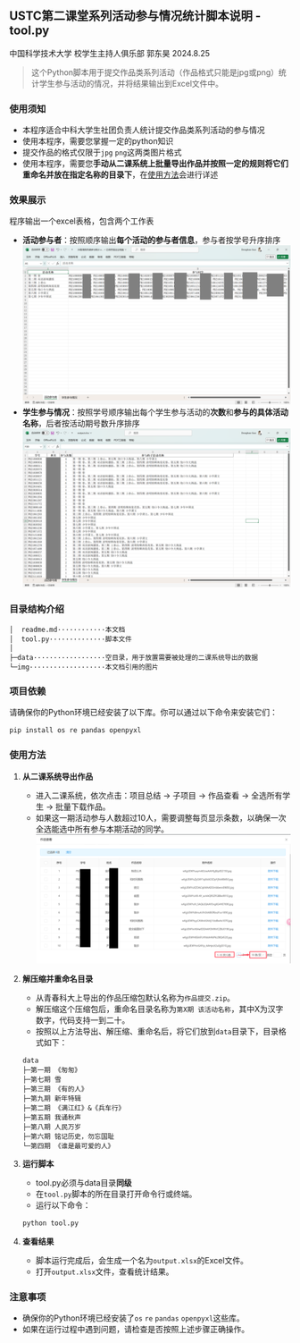 ## USTC第二课堂系列活动参与情况统计脚本说明 - tool.py
中国科学技术大学
校学生主持人俱乐部
郭东昊
2024.8.25
> 这个Python脚本用于提交作品类系列活动（作品格式只能是jpg或png）统计学生参与活动的情况，并将结果输出到Excel文件中。

### 使用须知
- 本程序适合中科大学生社团负责人统计提交作品类系列活动的参与情况
- 使用本程序，需要您掌握一定的python知识
- 提交作品的格式仅限于`jpg` `png`这两类图片格式
- 使用本程序，需要您**手动从二课系统上批量导出作品并按照一定的规则将它们重命名并放在指定名称的目录下**，在[使用方法](#使用方法)会进行详述

### 效果展示
程序输出一个excel表格，包含两个工作表
- **活动参与者**：按照顺序输出**每个活动的参与者信息**，参与者按学号升序排序
![alt text](img/image-1.png)
- **学生参与情况**：按照学号顺序输出每个学生参与活动的**次数**和**参与的具体活动名称**，后者按活动期号数升序排序
![alt text](img/image-3.png)

### 目录结构介绍
```
│  readme.md············本文档
│  tool.py··············脚本文件
│  
├─data··················空目录，用于放置需要被处理的二课系统导出的数据
└─img···················本文档引用的图片
```

### 项目依赖
请确保你的Python环境已经安装了以下库。你可以通过以下命令来安装它们：

```sh
pip install os re pandas openpyxl
```

### 使用方法
1. **从二课系统导出作品**
   - 进入二课系统，依次点击：项目总结 -> 子项目 -> 作品查看 -> 全选所有学生 -> 批量下载作品。
   - 如果这一期活动参与人数超过10人，需要调整每页显示条数，以确保一次全选能选中所有参与本期活动的同学。
   ![alt text](img/image.png)

2. **解压缩并重命名目录**
   - 从青春科大上导出的作品压缩包默认名称为`作品提交.zip`。
   - 解压缩这个压缩包后，重命名目录名称为`第X期 该活动名称`，其中X为汉字数字，代码支持一到二十。
   - 按照以上方法导出、解压缩、重命名后，将它们放到`data`目录下，目录格式如下：
   ```
   data
   ├─第一期 《匆匆》
   ├─第七期 雪
   ├─第三期 《有的人》
   ├─第九期 新年特辑
   ├─第二期 《满江红》&《兵车行》
   ├─第五期 我诵秋声
   ├─第八期 人民万岁
   ├─第六期 铭记历史，勿忘国耻
   └─第四期 《谁是最可爱的人》
   ```

3. **运行脚本**
   - tool.py必须与data目录**同级**
   - 在`tool.py`脚本的所在目录打开命令行或终端。
   - 运行以下命令：
   ```sh
   python tool.py
   ```

4. **查看结果**
   - 脚本运行完成后，会生成一个名为`output.xlsx`的Excel文件。
   - 打开`output.xlsx`文件，查看统计结果。

### 注意事项
- 确保你的Python环境已经安装了`os` `re` `pandas` `openpyxl`这些库。
- 如果在运行过程中遇到问题，请检查是否按照上述步骤正确操作。